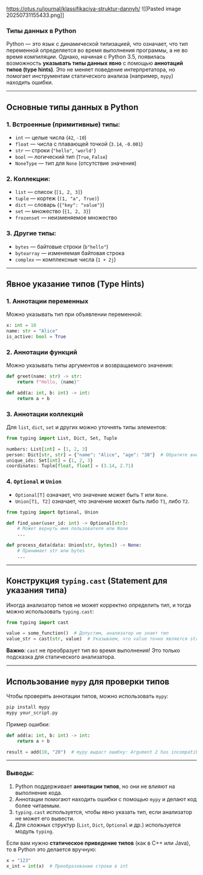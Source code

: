 https://otus.ru/journal/klassifikaciya-struktur-dannyh/
![[Pasted image 20250731155433.png]]
### Типы данных в Python

Python — это язык с динамической типизацией, что означает, что тип переменной определяется во время выполнения программы, а не во время компиляции. Однако, начиная с Python 3.5, появилась возможность **указывать типы данных явно** с помощью **аннотаций типов (type hints)**. Это не меняет поведение интерпретатора, но помогает инструментам статического анализа (например, `mypy`) находить ошибки.

---

## Основные типы данных в Python

### 1. Встроенные (примитивные) типы:
- `int` — целые числа (`42`, `-10`)
- `float` — числа с плавающей точкой (`3.14`, `-0.001`)
- `str` — строки (`"hello"`, `'world'`)
- `bool` — логический тип (`True`, `False`)
- `NoneType` — тип для `None` (отсутствие значения)

### 2. Коллекции:
- `list` — список (`[1, 2, 3]`)
- `tuple` — кортеж (`(1, "a", True)`)
- `dict` — словарь (`{"key": "value"}`)
- `set` — множество (`{1, 2, 3}`)
- `frozenset` — неизменяемое множество

### 3. Другие типы:
- `bytes` — байтовые строки (`b"hello"`)
- `bytearray` — изменяемая байтовая строка
- `complex` — комплексные числа (`1 + 2j`)

---

## Явное указание типов (Type Hints)

### 1. Аннотации переменных
Можно указывать тип при объявлении переменной:
```python
x: int = 10
name: str = "Alice"
is_active: bool = True
```

### 2. Аннотации функций
Можно указывать типы аргументов и возвращаемого значения:
```python
def greet(name: str) -> str:
    return f"Hello, {name}"

def add(a: int, b: int) -> int:
    return a + b
```

### 3. Аннотации коллекций
Для `list`, `dict`, `set` и других можно уточнять типы элементов:
```python
from typing import List, Dict, Set, Tuple

numbers: List[int] = [1, 2, 3]
person: Dict[str, str] = {"name": "Alice", "age": "30"}  # Обратите внимание, что age здесь str!
unique_ids: Set[int] = {1, 2, 3}
coordinates: Tuple[float, float] = (3.14, 2.71)
```

### 4. `Optional` и `Union`
- `Optional[T]` означает, что значение может быть `T` или `None`.
- `Union[T1, T2]` означает, что значение может быть либо `T1`, либо `T2`.

```python
from typing import Optional, Union

def find_user(user_id: int) -> Optional[str]:
    # Может вернуть имя пользователя или None
    ...

def process_data(data: Union[str, bytes]) -> None:
    # Принимает str или bytes
    ...
```

---

## Конструкция `typing.cast` (Statement для указания типа)

Иногда анализатор типов не может корректно определить тип, и тогда можно использовать `typing.cast`:
```python
from typing import cast

value = some_function()  # Допустим, анализатор не знает тип
value_str = cast(str, value)  # Указываем, что value точно является str
```

**Важно**: `cast` не преобразует тип во время выполнения! Это только подсказка для статического анализатора.

---

## Использование `mypy` для проверки типов

Чтобы проверять аннотации типов, можно использовать `mypy`:
```bash
pip install mypy
mypy your_script.py
```

Пример ошибки:
```python
def add(a: int, b: int) -> int:
    return a + b

result = add(10, "20")  # mypy выдаст ошибку: Argument 2 has incompatible type "str"; expected "int"
```

---

### Выводы:
1. Python поддерживает **аннотации типов**, но они не влияют на выполнение кода.
2. Аннотации помогают находить ошибки с помощью `mypy` и делают код более читаемым.
3. `typing.cast` используется, чтобы явно указать тип, если анализатор не может его вывести.
4. Для сложных структур (`List`, `Dict`, `Optional` и др.) используется модуль `typing`.

Если вам нужно **статическое приведение типов** (как в C++ или Java), то в Python это делается вручную:
```python
x = "123"
x_int = int(x)  # Преобразование строки в int
```